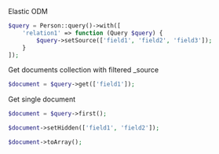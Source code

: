 Elastic ODM

```php
$query = Person::query()->with([
    'relation1' => function (Query $query) {
        $query->setSource(['field1', 'field2', 'field3']);
    }
]);
```
Get documents collection with filtered _source

```php
$document = $query->get(['field1']);
```

Get single document 

```php
$document = $query->first();
```

```php
$document->setHidden(['field1', 'field2']);
```

```php
$document->toArray();
```

